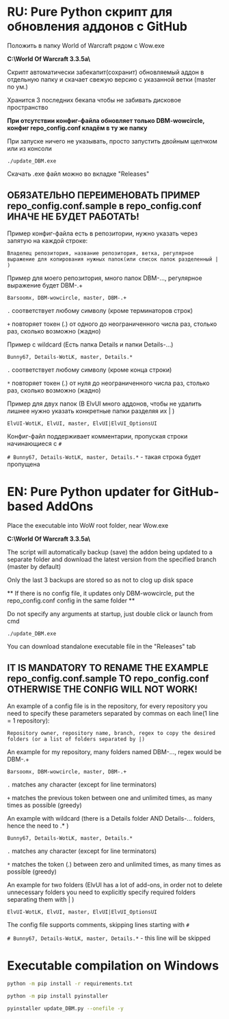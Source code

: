# RU: Pure Python скрипт для обновления аддонов с GitHub

Положить в папку World of Warcraft рядом с Wow.exe

**C:\World Of Warcraft 3.3.5a\\**

Скрипт автоматически забекапит(сохранит) обновляемый аддон в отдельную папку и скачает свежую версию с указанной ветки (master по ум.)

Хранится 3 последних бекапа чтобы не забивать дисковое пространство

**При отсутствии конфиг-файла обновляет только DBM-wowcircle, конфиг repo_config.conf кладём в ту же папку**

При запуске ничего не указывать, просто запустить двойным щелчком или из консоли

```./update_DBM.exe```

Скачать .exe файл можно во вкладке "Releases"

## ОБЯЗАТЕЛЬНО ПЕРЕИМЕНОВАТЬ ПРИМЕР repo_config.conf.sample в repo_config.conf ИНАЧЕ НЕ БУДЕТ РАБОТАТЬ!

Пример конфиг-файла есть в репозитории, нужно указать через запятую на каждой строке:

```Владелец репозитория, название репозитория, ветка, регулярное выражение для копирования нужных папок(или список папок разделенный | )```

Пример для моего репозитория, много папок DBM-..., регулярное выражение будет DBM-.+

```Barsoomx, DBM-wowcircle, master, DBM-.+```

`.` соответствует любому символу (кроме терминаторов строк)

`+` повторяет токен (.) от одного до неограниченного числа раз, столько раз, сколько возможно (жадно)

Пример с wildcard (Есть папка Details и папки Details-...)

```Bunny67, Details-WotLK, master, Details.*```

`.` соответствует любому символу (кроме конца строки)

`*` повторяет токен (.) от нуля до неограниченного числа раз, столько раз, сколько возможно (жадно) 

Пример для двух папок (В ElvUI много аддонов, чтобы не удалить лишнее нужно указать конкретные папки разделяя их | )

```ElvUI-WotLK, ElvUI, master, ElvUI|ElvUI_OptionsUI```

Конфиг-файл поддерживает комментарии, пропуская строки начинающиеся с `#`

```# Bunny67, Details-WotLK, master, Details.*``` - такая строка будет пропущена

# EN: Pure Python updater for GitHub-based AddOns

Place the executable into WoW root folder, near Wow.exe

**C:\World Of Warcraft 3.3.5a\\**

The script will automatically backup (save) the addon being updated to a separate folder and download the latest version from the specified branch (master by default) 

Only the last 3 backups are stored so as not to clog up disk space

** If there is no config file, it updates only DBM-wowcircle, put the repo_config.conf config in the same folder **

Do not specify any arguments at startup, just double click or launch from cmd

```./update_DBM.exe```

You can download standalone executable file in the "Releases" tab 

## IT IS MANDATORY TO RENAME THE EXAMPLE repo_config.conf.sample TO repo_config.conf OTHERWISE THE CONFIG WILL NOT WORK! 

An example of a config file is in the repository, for every repository you need to specify these parameters separated by commas on each line(1 line = 1 repository):

``` Repository owner, repository name, branch, regex to copy the desired folders (or a list of folders separated by |) ```

An example for my repository, many folders named DBM-..., regex would be DBM-.+

```Barsoomx, DBM-wowcircle, master, DBM-.+```

`.` matches any character (except for line terminators)

`+` matches the previous token between one and unlimited times, as many times as possible (greedy)

An example with wildcard (there is a Details folder AND Details-... folders, hence the need to .* )

```Bunny67, Details-WotLK, master, Details.*```

`.` matches any character (except for line terminators)

`*` matches the token (.) between zero and unlimited times, as many times as possible (greedy)

An example for two folders (ElvUI has a lot of add-ons, in order not to delete unnecessary folders you need to explicitly specify required folders separating them with | )

```ElvUI-WotLK, ElvUI, master, ElvUI|ElvUI_OptionsUI```

The config file supports comments, skipping lines starting with `#`

```# Bunny67, Details-WotLK, master, Details.*``` - this line will be skipped















# Executable compilation on **Windows**

```bash
python -m pip install -r requirements.txt

python -m pip install pyinstaller

pyinstaller update_DBM.py --onefile -y
```


